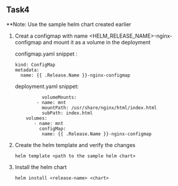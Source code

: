 ## Task4 
**Note: Use the sample helm chart created earlier 
1. Creat a configmap with name <HELM_RELEASE_NAME>-nginx-configmap and mount it as a volume in the deployment

   configmap.yaml snippet :
    ```
    kind: ConfigMap
    metadata:
      name: {{ .Release.Name }}-nginx-configmap
    ```


   deployment.yaml snippet: 

   ```
             volumeMounts:
           - name: mnt
             mountPath: /usr/share/nginx/html/index.html
             subPath: index.html
       volumes:
          - name: mnt
            configMap:
             name: {{ .Release.Name }}-nginx-configmap

   ```

2. Create the helm template and verify the changes
   ```
   helm template <path to the sample helm chart>
   ```

3. Install the helm chart 
   ```
   helm install <release-name> <chart>
   ```
